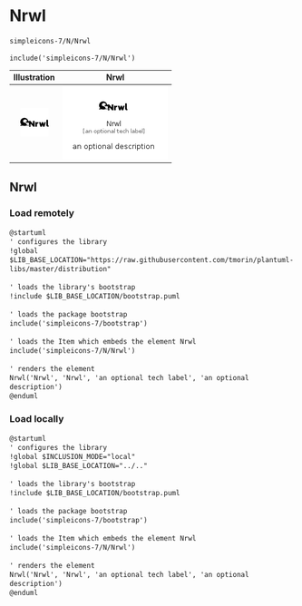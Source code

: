 # Nrwl


```text
simpleicons-7/N/Nrwl
```

```text
include('simpleicons-7/N/Nrwl')
```



| Illustration | Nrwl |
| :---: | :---: |
| ![illustration for Illustration](../../simpleicons-7/N/Nrwl.png) | ![illustration for Nrwl](../../simpleicons-7/N/Nrwl.Local.png) |




## Nrwl

### Load remotely
```plantuml
@startuml
' configures the library
!global $LIB_BASE_LOCATION="https://raw.githubusercontent.com/tmorin/plantuml-libs/master/distribution"

' loads the library's bootstrap
!include $LIB_BASE_LOCATION/bootstrap.puml

' loads the package bootstrap
include('simpleicons-7/bootstrap')

' loads the Item which embeds the element Nrwl
include('simpleicons-7/N/Nrwl')

' renders the element
Nrwl('Nrwl', 'Nrwl', 'an optional tech label', 'an optional description')
@enduml
```

### Load locally
```plantuml
@startuml
' configures the library
!global $INCLUSION_MODE="local"
!global $LIB_BASE_LOCATION="../.."

' loads the library's bootstrap
!include $LIB_BASE_LOCATION/bootstrap.puml

' loads the package bootstrap
include('simpleicons-7/bootstrap')

' loads the Item which embeds the element Nrwl
include('simpleicons-7/N/Nrwl')

' renders the element
Nrwl('Nrwl', 'Nrwl', 'an optional tech label', 'an optional description')
@enduml
```

